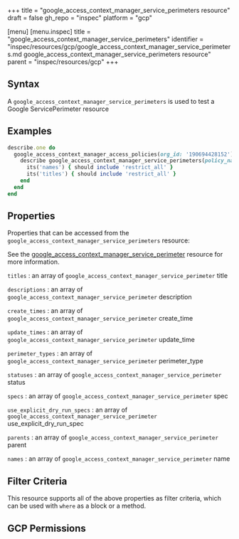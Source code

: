 +++
title = "google_access_context_manager_service_perimeters resource"
draft = false
gh_repo = "inspec"
platform = "gcp"

[menu]
  [menu.inspec]
    title = "google_access_context_manager_service_perimeters"
    identifier = "inspec/resources/gcp/google_access_context_manager_service_perimeters.md google_access_context_manager_service_perimeters resource"
    parent = "inspec/resources/gcp"
+++

## Syntax

A `google_access_context_manager_service_perimeters` is used to test a Google ServicePerimeter resource

## Examples

```ruby
describe.one do
  google_access_context_manager_access_policies(org_id: '190694428152').names.each do |policy_name|
    describe google_access_context_manager_service_perimeters(policy_name: policy_name) do
      its('names') { should include 'restrict_all' }
      its('titles') { should include 'restrict_all' }
    end
  end
end
```

## Properties

Properties that can be accessed from the `google_access_context_manager_service_perimeters` resource:

See the [google_access_context_manager_service_perimeter](/inspec/resources/google_access_context_manager_service_perimeter/#properties) resource for more information.

`titles`
: an array of `google_access_context_manager_service_perimeter` title

`descriptions`
: an array of `google_access_context_manager_service_perimeter` description

`create_times`
: an array of `google_access_context_manager_service_perimeter` create_time

`update_times`
: an array of `google_access_context_manager_service_perimeter` update_time

`perimeter_types`
: an array of `google_access_context_manager_service_perimeter` perimeter_type

`statuses`
: an array of `google_access_context_manager_service_perimeter` status

`specs`
: an array of `google_access_context_manager_service_perimeter` spec

`use_explicit_dry_run_specs`
: an array of `google_access_context_manager_service_perimeter` use_explicit_dry_run_spec

`parents`
: an array of `google_access_context_manager_service_perimeter` parent

`names`
: an array of `google_access_context_manager_service_perimeter` name

## Filter Criteria

This resource supports all of the above properties as filter criteria, which can be used
with `where` as a block or a method.

## GCP Permissions
